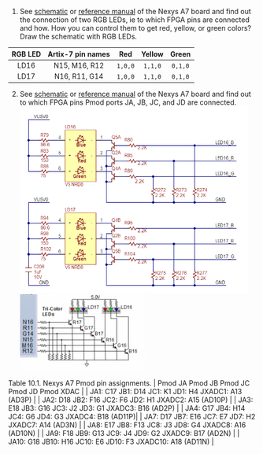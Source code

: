 
1. See [schematic](https://github.com/tomas-fryza/digital-electronics-1/blob/master/docs/nexys-a7-sch.pdf) or [reference manual](https://reference.digilentinc.com/reference/programmable-logic/nexys-a7/reference-manual) of the Nexys A7 board and find out the connection of two RGB LEDs, ie to which FPGA pins are connected and how. How you can control them to get red, yellow, or green colors? Draw the schematic with RGB LEDs.

| **RGB LED** | **Artix-7 pin names** | **Red** | **Yellow** | **Green** |
| :-: | :-: | :-: | :-: | :-: |
| LD16 | N15, M16, R12 | `1,0,0` | `1,1,0` | `0,1,0` |
| LD17 | N16, R11, G14| `1,0,0` | `1,1,0` | `0,1,0` |

2. See [schematic](https://github.com/tomas-fryza/digital-electronics-1/blob/master/docs/nexys-a7-sch.pdf) or [reference manual](https://reference.digilentinc.com/reference/programmable-logic/nexys-a7/reference-manual) of the Nexys A7 board and find out to which FPGA pins Pmod ports JA, JB, JC, and JD are connected.
 ![led](images/rgb.png)
 ![led](images/rgb2.png)
 
 Table 10.1. Nexys A7 Pmod pin assignments.
| Pmod JA	Pmod JB	Pmod JC	Pmod JD	Pmod XDAC |
| JA1: C17	JB1: D14	JC1: K1	JD1: H4	JXADC1: A13 (AD3P) |
| JA2: D18	JB2: F16	JC2: F6	JD2: H1	JXADC2: A15 (AD10P) |
| JA3: E18	JB3: G16	JC3: J2	JD3: G1	JXADC3: B16 (AD2P) |
| JA4: G17	JB4: H14	JC4: G6	JD4: G3	JXADC4: B18 (AD11P)|
| JA7: D17	JB7: E16	JC7: E7	JD7: H2	JXADC7: A14 (AD3N) |
| JA8: E17	JB8: F13	JC8: J3	JD8: G4	JXADC8: A16 (AD10N) |
| JA9: F18	JB9: G13	JC9: J4	JD9: G2	JXADC9: B17 (AD2N) |
| JA10: G18	JB10: H16	JC10: E6	JD10: F3	JXADC10: A18 (AD11N) |

<a name="part1"></a>
